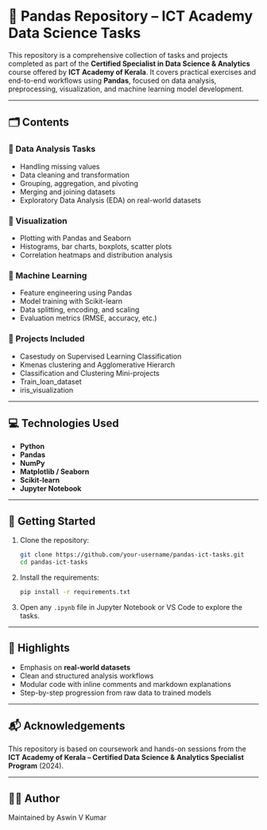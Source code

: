 # 🐼 Pandas Repository – ICT Academy Data Science Tasks

This repository is a comprehensive collection of tasks and projects completed as part of the **Certified Specialist in Data Science & Analytics** course offered by **ICT Academy of Kerala**. It covers practical exercises and end-to-end workflows using **Pandas**, focused on data analysis, preprocessing, visualization, and machine learning model development.

---

## 🗂️ Contents

### 🔹 Data Analysis Tasks

* Handling missing values
* Data cleaning and transformation
* Grouping, aggregation, and pivoting
* Merging and joining datasets
* Exploratory Data Analysis (EDA) on real-world datasets

### 🔹 Visualization

* Plotting with Pandas and Seaborn
* Histograms, bar charts, boxplots, scatter plots
* Correlation heatmaps and distribution analysis

### 🔹 Machine Learning

* Feature engineering using Pandas
* Model training with Scikit-learn
* Data splitting, encoding, and scaling
* Evaluation metrics (RMSE, accuracy, etc.)

### 🔹 Projects Included
* Casestudy on Supervised Learning Classification
* Kmenas clustering and Agglomerative Hierarch
* Classification and Clustering Mini-projects
* Train_loan_dataset
* iris_visualization

---

## 💻 Technologies Used

* **Python**
* **Pandas**
* **NumPy**
* **Matplotlib / Seaborn**
* **Scikit-learn**
* **Jupyter Notebook**

---

## 🧪 Getting Started

1. Clone the repository:

   ```bash
   git clone https://github.com/your-username/pandas-ict-tasks.git
   cd pandas-ict-tasks
   ```

2. Install the requirements:

   ```bash
   pip install -r requirements.txt
   ```

3. Open any `.ipynb` file in Jupyter Notebook or VS Code to explore the tasks.

---

## 📌 Highlights

* Emphasis on **real-world datasets**
* Clean and structured analysis workflows
* Modular code with inline comments and markdown explanations
* Step-by-step progression from raw data to trained models

---

## 📬 Acknowledgements

This repository is based on coursework and hands-on sessions from the **ICT Academy of Kerala – Certified Data Science & Analytics Specialist Program** (2024).

---

## 🧑‍💻 Author

Maintained by Aswin V Kumar
